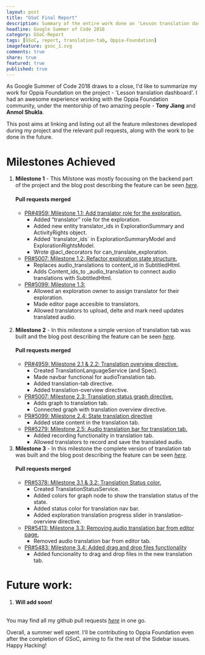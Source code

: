 ```yaml
---
layout: post
title: "GSoC Final Report"
description: Summary of the entire work done on 'Lesson translation dashboard' for Oppia Foundation during GSoC 2018.
headline: Google Summer of Code 2018
category: GSoC-Report
tags: [GSoC, report, translation-tab, Oppia-Foundation]
imagefeature: gsoc_1.svg
comments: true
share: true
featured: true
published: true
---
```

As Google Summer of Code 2018 draws to a close, I'd like to summarize my work  for Oppia Foundation on the project - 'Lesson translation dashboard'. I had an awesome experience working with the Oppia Foundation community, under the mentorship of two amazing people - **Tony Jiang** and **Anmol Shukla**.

This post aims at linking and listing out all the feature milestones developed during my project and the relevant pull requests, along with the work to be done in the future.

<h1>Milestones Achieved</h1>
<ol>
  <li>
    <b>Milestone 1</b> - This Milstone was mostly focousing on the backend part of the project and the blog post describing the feature can be seen <a href="/sidebar-documentation/Milestone-1-post" target="_blank"><i>here</i></a>.
    <h4>Pull requests merged</h4>
    <ul>
      <li>
        <a href="https://github.com/oppia/oppia/pull/4959" target="_blank">PR#4959: Milestone 1.1: Add translator role for the exploration.</a>
        <ul>
          <li> Added “translator” role for the exploration.</li>
          <li> Added new entity translator_ids in ExplorationSummary and ActivityRights object.</li>
          <li> Added `translator_ids` in ExplorationSummaryModel and ExplorationRightsModel.</li>
          <li> Wrote @acl_decorators for can_translate_exploration.</li>
        </ul>
      </li>
      <li>
        <a href="https://github.com/oppia/oppia/pull/5007" target="_blank">PR#5007: Milestone 1.2: Refactor exploration state structure.</a>
        <ul>
          <li> Replaces audio_translations to content_id in SubtitledHtml.</li>
          <li> Adds Content_ids_to _audio_translation to connect audio translations with SubtitledHtml.</li>
        </ul>
      </li>
      <li>
        <a href="https://github.com/oppia/oppia/pull/5099" target="_blank">PR#5099: Milestone 1.3: </a>
        <ul>
          <li> Allowed an exploration owner to assign translator for their exploration.</li>
          <li> Made editor page accesible to translators.</li>
          <li> Allowed translators to upload, delte and mark need updates translated audio.</li>
        </ul>
      </li>
    </ul>
  </li>
  <br>
  <li>
    <b>Milestone 2</b> - In this milestone a simple version of translation tab was built and the blog post describing the feature can be seen <a href="/sidebar-documentation/Milestone-2-post" target="_blank"><i>here</i></a>.
    <h4>Pull requests merged</h4>
    <ul>
      <li>
        <a href="https://github.com/oppia/oppia/pull/5122" target="_blank">PR#4959: Milestone 2.1 & 2.2: Translation overview directive.</a>
        <ul>
          <li> Created TranslationLanguageService (and Spec).</li>
          <li> Made navbar functional for audioTranslation tab.</li>
          <li> Added translation-tab directive.</li>
          <li> Added translation-overview directive.</li>
        </ul>
      </li>
      <li>
        <a href="https://github.com/oppia/oppia/pull/5163" target="_blank">PR#5007: Milestone 2.3: Translation status graph directive.</a>
        <ul>
          <li> Adds graph to translation tab.</li>
          <li> Connected graph with translation overview directive.</li>
        </ul>
      </li>
      <li>
        <a href="https://github.com/oppia/oppia/pull/5210" target="_blank">PR#5099: Milestone 2.4: State translation directive</a>
        <ul>
          <li> Added state content in the translation tab.</li>
        </ul>
      </li>
      <li>
        <a href="https://github.com/oppia/oppia/pull/5279" target="_blank">PR#5279: Milestone 2.5: Audio translation bar for translation tab.</a>
        <ul>
          <li> Added recording functionality in translation tab.</li>
          <li> Allowed translators to record and save the translated audio.</li>
        </ul>
      </li>
    </ul>
  </li>
  <li>
    <b>Milestone 3</b> - In this milestone the complete version of translation tab was built and the blog post describing the feature can be seen <a href="/sidebar-documentation/Milestone-2-post" target="_blank"><i>here</i></a>.
    <h4>Pull requests merged</h4>
    <ul>
      <li>
        <a href="https://github.com/oppia/oppia/pull/5378" target="_blank">PR#5378: Milestone 3.1 & 3.2: Translation Status color.</a>
        <ul>
          <li> Created TranslationStatusService.</li>
          <li> Added colors for graph node to show the translation status of the state.</li>
          <li> Added status color for translation nav bar.</li>
          <li> Added exploration translation progress slider in translation-overview directive.</li>
        </ul>
      </li>
      <li>
        <a href="https://github.com/oppia/oppia/pull/5413" target="_blank">PR#5413: Milestone 3.3: Removing audio translation bar from editor page.</a>
        <ul>
          <li> Removed audio translation bar from editor tab.</li>
        </ul>
      </li>
      <li>
        <a href="https://github.com/oppia/oppia/pull/5483" target="_blank">PR#5483: Milestone 3.4: Added drag and drop files functionality</a>
        <ul>
          <li> Added funcionality to drag and drop files in the new translation tab.</li>
        </ul>
      </li>
    </ul>
</li>
</ol>


<h1>Future work:</h1>
<ol>
    <li>
        <b>Will add soon!</b>
    </li>
</ol>
<br>
You may find all my github pull requests <a href="https://github.com/oppia/oppia/pulls?q=is%3Apr+author%3ADubeySandeep+is%3Aclosed" target="_blank"><i>here</i></a> in one go.

Overall, a summer well spent. I'll be contributing to Oppia Foundation even after the completion of GSoC, aiming to fix the rest of the Sidebar issues. Happy Hacking!
